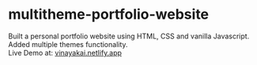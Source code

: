 # multitheme-portfolio-website
Built a personal portfolio website using HTML, CSS and vanilla Javascript. <br>
Added multiple themes functionality. <br>
Live Demo at: [vinayakai.netlify.app](https://vinayakai.netlify.app/)
